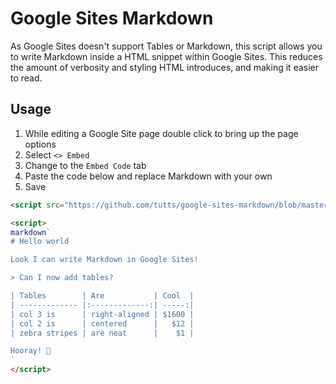 # Google Sites Markdown

As Google Sites doesn't support Tables or Markdown, this script allows you to write Markdown inside a HTML snippet within Google Sites. This reduces the amount of verbosity and styling HTML introduces, and making it easier to read.

## Usage

1. While editing a Google Site page double click to bring up the page options
2. Select `<> Embed`
3. Change to the `Embed Code` tab
4. Paste the code below and replace Markdown with your own
5. Save

```html
<script src="https://github.com/tutts/google-sites-markdown/blob/master/index.js"></script>

<script>
markdown`
# Hello world

Look I can write Markdown in Google Sites!

> Can I now add tables?

| Tables        | Are           | Cool  |
| ------------- |:-------------:| -----:|
| col 3 is      | right-aligned | $1600 |
| col 2 is      | centered      |   $12 |
| zebra stripes | are neat      |    $1 |

Hooray! 🎉
`
</script> 
```
